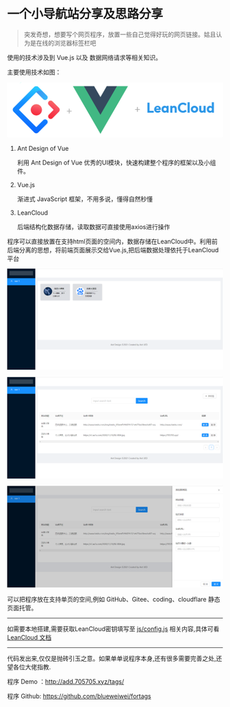 # 一个小导航站分享及思路分享

> 突发奇想，想要写个网页程序，放置一些自己觉得好玩的网页链接。姑且认为是在线的浏览器标签栏吧

使用的技术涉及到 Vue.js 以及 数据网络请求等相关知识。

主要使用技术如图：

![vue1](./img/vue1.png)

1. Ant Design of Vue

   利用 Ant Design of Vue 优秀的UI模块，快速构建整个程序的框架以及小组件。

2. Vue.js

   渐进式 JavaScript 框架，不用多说，懂得自然秒懂

3. LeanCloud

   后端结构化数据存储，读取数据可直接使用axios进行操作

程序可以直接放置在支持html页面的空间内，数据存储在LeanCloud中。利用前后端分离的思想，将前端页面展示交给Vue.js,把后端数据处理依托于LeanCloud平台

![image-20210210225120350](./img/image-20210210225120350.png)

![image-20210210225150566](./img/image-20210210225150566.png)

![image-20210210225212721](./img/image-20210210225212721.png)

可以把程序放在支持单页的空间,例如 GitHub、Gitee、coding、cloudflare 静态页面托管。

----

如需要本地搭建,需要获取LeanCloud密钥填写至  [js/config.js](./js/config.js) 相关内容,具体可看 [LeanCloud 文档](https://leancloud.cn/docs/leanstorage-started-js.html)

----

代码发出来,仅仅是抛砖引玉之意。如果单单说程序本身,还有很多需要完善之处,还望各位大佬指教.

程序 Demo ：http://add.705705.xyz/tags/

程序 Github: https://github.com/blueweiwei/fortags

